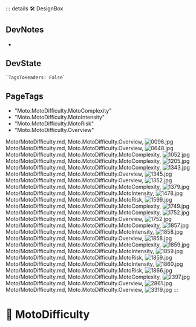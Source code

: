 ::: details 🛠 <dev>DesignBox</dev>

## DevNotes

-

## DevState

```py
`TagsToHeaders: False`
```

<h2>PageTags</h2>

- "Moto.MotoDifficulty.MotoComplexity"
- "Moto.MotoDifficulty.MotoIntensity"
- "Moto.MotoDifficulty.MotoRisk"
- "Moto.MotoDifficulty.Overview"

Moto/MotoDifficulty.md, <dev>Moto.MotoDifficulty.Overview</dev>, ![0096.jpg](/PaperPhoto/0096.jpg)
Moto/MotoDifficulty.md, <dev>Moto.MotoDifficulty.Overview</dev>, ![0648.jpg](/PaperPhoto/0648.jpg)
Moto/MotoDifficulty.md, <dev>Moto.MotoDifficulty.MotoComplexity</dev>, ![1052.jpg](/PaperPhoto/1052.jpg)
Moto/MotoDifficulty.md, <dev>Moto.MotoDifficulty.MotoComplexity</dev>, ![1205.jpg](/PaperPhoto/1205.jpg)
Moto/MotoDifficulty.md, <dev>Moto.MotoDifficulty.MotoComplexity</dev>, ![1343.jpg](/PaperPhoto/1343.jpg)
Moto/MotoDifficulty.md, <dev>Moto.MotoDifficulty.Overview</dev>, ![1345.jpg](/PaperPhoto/1345.jpg)
Moto/MotoDifficulty.md, <dev>Moto.MotoDifficulty.Overview</dev>, ![1352.jpg](/PaperPhoto/1352.jpg)
Moto/MotoDifficulty.md, <dev>Moto.MotoDifficulty.MotoComplexity</dev>, ![1379.jpg](/PaperPhoto/1379.jpg)
Moto/MotoDifficulty.md, <dev>Moto.MotoDifficulty.MotoIntensity</dev>, ![1478.jpg](/PaperPhoto/1478.jpg)
Moto/MotoDifficulty.md, <dev>Moto.MotoDifficulty.MotoRisk</dev>, ![1599.jpg](/PaperPhoto/1599.jpg)
Moto/MotoDifficulty.md, <dev>Moto.MotoDifficulty.MotoComplexity</dev>, ![1749.jpg](/PaperPhoto/1749.jpg)
Moto/MotoDifficulty.md, <dev>Moto.MotoDifficulty.MotoComplexity</dev>, ![1752.jpg](/PaperPhoto/1752.jpg)
Moto/MotoDifficulty.md, <dev>Moto.MotoDifficulty.Overview</dev>, ![1752.jpg](/PaperPhoto/1752.jpg)
Moto/MotoDifficulty.md, <dev>Moto.MotoDifficulty.MotoComplexity</dev>, ![1857.jpg](/PaperPhoto/1857.jpg)
Moto/MotoDifficulty.md, <dev>Moto.MotoDifficulty.MotoIntensity</dev>, ![1858.jpg](/PaperPhoto/1858.jpg)
Moto/MotoDifficulty.md, <dev>Moto.MotoDifficulty.Overview</dev>, ![1858.jpg](/PaperPhoto/1858.jpg)
Moto/MotoDifficulty.md, <dev>Moto.MotoDifficulty.MotoComplexity</dev>, ![1859.jpg](/PaperPhoto/1859.jpg)
Moto/MotoDifficulty.md, <dev>Moto.MotoDifficulty.MotoIntensity</dev>, ![1859.jpg](/PaperPhoto/1859.jpg)
Moto/MotoDifficulty.md, <dev>Moto.MotoDifficulty.MotoRisk</dev>, ![1859.jpg](/PaperPhoto/1859.jpg)
Moto/MotoDifficulty.md, <dev>Moto.MotoDifficulty.MotoIntensity</dev>, ![1860.jpg](/PaperPhoto/1860.jpg)
Moto/MotoDifficulty.md, <dev>Moto.MotoDifficulty.MotoRisk</dev>, ![1866.jpg](/PaperPhoto/1866.jpg)
Moto/MotoDifficulty.md, <dev>Moto.MotoDifficulty.MotoComplexity</dev>, ![2397.jpg](/PaperPhoto/2397.jpg)
Moto/MotoDifficulty.md, <dev>Moto.MotoDifficulty.Overview</dev>, ![2861.jpg](/PaperPhoto/2861.jpg)
Moto/MotoDifficulty.md, <dev>Moto.MotoDifficulty.Overview</dev>, ![3319.jpg](/PaperPhoto/3319.jpg)
:::

# 🔷 <moto>MotoDifficulty</moto>